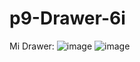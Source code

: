 # p9-Drawer-6i

Mi Drawer:
![image](https://github.com/JonatanMVJ/act9/assets/143743615/8120f601-bbfa-4b3c-83b7-f11ff0f71153)
![image](https://github.com/JonatanMVJ/act9/assets/143743615/c5c0e462-5303-49c7-82a9-f30bf7982571)

